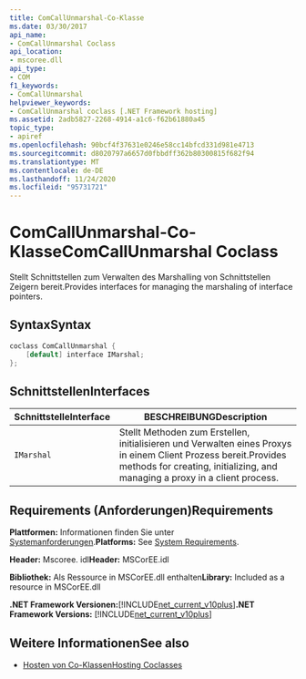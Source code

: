 ```yaml
---
title: ComCallUnmarshal-Co-Klasse
ms.date: 03/30/2017
api_name:
- ComCallUnmarshal Coclass
api_location:
- mscoree.dll
api_type:
- COM
f1_keywords:
- ComCallUnmarshal
helpviewer_keywords:
- ComCallUnmarshal coclass [.NET Framework hosting]
ms.assetid: 2adb5827-2268-4914-a1c6-f62b61880a45
topic_type:
- apiref
ms.openlocfilehash: 90bcf4f37631e0246e58cc14bfcd331d981e4713
ms.sourcegitcommit: d8020797a6657d0fbbdff362b80300815f682f94
ms.translationtype: MT
ms.contentlocale: de-DE
ms.lasthandoff: 11/24/2020
ms.locfileid: "95731721"
---
```

# <a name="comcallunmarshal-coclass"></a><span data-ttu-id="bb53e-102">ComCallUnmarshal-Co-Klasse</span><span class="sxs-lookup"><span data-stu-id="bb53e-102">ComCallUnmarshal Coclass</span></span>

<span data-ttu-id="bb53e-103">Stellt Schnittstellen zum Verwalten des Marshalling von Schnittstellen Zeigern bereit.</span><span class="sxs-lookup"><span data-stu-id="bb53e-103">Provides interfaces for managing the marshaling of interface pointers.</span></span>  
  
## <a name="syntax"></a><span data-ttu-id="bb53e-104">Syntax</span><span class="sxs-lookup"><span data-stu-id="bb53e-104">Syntax</span></span>  
  
```cpp  
coclass ComCallUnmarshal {  
    [default] interface IMarshal;  
};  
```  
  
## <a name="interfaces"></a><span data-ttu-id="bb53e-105">Schnittstellen</span><span class="sxs-lookup"><span data-stu-id="bb53e-105">Interfaces</span></span>  
  
|<span data-ttu-id="bb53e-106">Schnittstelle</span><span class="sxs-lookup"><span data-stu-id="bb53e-106">Interface</span></span>|<span data-ttu-id="bb53e-107">BESCHREIBUNG</span><span class="sxs-lookup"><span data-stu-id="bb53e-107">Description</span></span>|  
|---------------|-----------------|  
|`IMarshal`|<span data-ttu-id="bb53e-108">Stellt Methoden zum Erstellen, initialisieren und Verwalten eines Proxys in einem Client Prozess bereit.</span><span class="sxs-lookup"><span data-stu-id="bb53e-108">Provides methods for creating, initializing, and managing a proxy in a client process.</span></span>|  
  
## <a name="requirements"></a><span data-ttu-id="bb53e-109">Requirements (Anforderungen)</span><span class="sxs-lookup"><span data-stu-id="bb53e-109">Requirements</span></span>  

 <span data-ttu-id="bb53e-110">**Plattformen:** Informationen finden Sie unter [Systemanforderungen](../../get-started/system-requirements.md).</span><span class="sxs-lookup"><span data-stu-id="bb53e-110">**Platforms:** See [System Requirements](../../get-started/system-requirements.md).</span></span>  
  
 <span data-ttu-id="bb53e-111">**Header:** Mscoree. idl</span><span class="sxs-lookup"><span data-stu-id="bb53e-111">**Header:** MSCorEE.idl</span></span>  
  
 <span data-ttu-id="bb53e-112">**Bibliothek:** Als Ressource in MSCorEE.dll enthalten</span><span class="sxs-lookup"><span data-stu-id="bb53e-112">**Library:** Included as a resource in MSCorEE.dll</span></span>  
  
 <span data-ttu-id="bb53e-113">**.NET Framework Versionen:**[!INCLUDE[net_current_v10plus](../../../../includes/net-current-v10plus-md.md)]</span><span class="sxs-lookup"><span data-stu-id="bb53e-113">**.NET Framework Versions:** [!INCLUDE[net_current_v10plus](../../../../includes/net-current-v10plus-md.md)]</span></span>  
  
## <a name="see-also"></a><span data-ttu-id="bb53e-114">Weitere Informationen</span><span class="sxs-lookup"><span data-stu-id="bb53e-114">See also</span></span>

- [<span data-ttu-id="bb53e-115">Hosten von Co-Klassen</span><span class="sxs-lookup"><span data-stu-id="bb53e-115">Hosting Coclasses</span></span>](hosting-coclasses.md)
